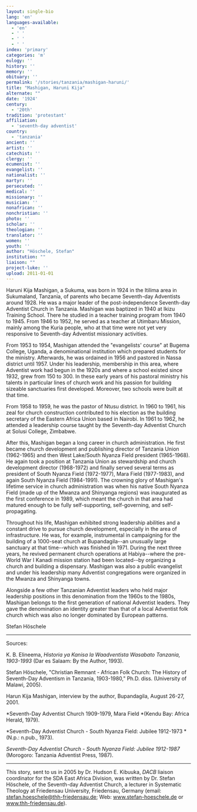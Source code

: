 ```yaml
---
layout: single-bio
lang: 'en'
languages-available:
  - 'en'
  - ' '
  - ' '
  - ' '
index: 'primary'
categories: 'm'
eulogy: ''
history: ''
memory: ''
obituary: ''
permalink: '/stories/tanzania/mashigan-haruni/'
title: "Mashigan, Haruni Kija"
alternate: ""
date: '1924'
century:
  - '20th'
tradition: 'protestant'
affiliation:
  - 'seventh-day adventist'
country:
  - 'tanzania'
ancient: ''
artist: ''
catechist: ''
clergy: ''
ecumenist: ''
evangelist: ''
nationalist: ''
martyr: ''
persecuted: ''
medical: ''
missionary: ''
musician: ''
nonafrican: ''
nonchristian: ''
photo: ''
scholar: ''
theologian: ''
translator: ''
women: ''
youth: ''
author: "Höschele, Stefan"
institution: ""
liaison: ""
project-luke: ''
upload: 2011-01-01
---
```




Haruni Kija Mashigan, a Sukuma, was born in 1924 in the Itilima area in Sukumaland, Tanzania, of parents who became Seventh-day Adventists around 1928. He was a major leader of the post-independence Seventh-day Adventist Church in Tanzania.
Mashigan was baptized in 1940 at Ikizu Training School. There he studied in a teacher training program from 1940 to 1945. From 1946 to 1952, he served as a teacher at Utimbaru Mission, mainly among the Kuria people, who at that time were not yet very responsive to Seventh-day Adventist missionary activities.

From 1953 to 1954, Mashigan attended the "evangelists' course" at Bugema College, Uganda, a denominational institution which prepared students for the ministry. Afterwards, he was ordained in 1956 and pastored in Nassa district until 1957. Under his leadership, membership in this area, where Adventist work had begun in the 1920s and where a school existed since 1932, grew from 150 to 300. In these early years of his pastoral ministry his talents in particular lines of church work and his passion for building sizeable sanctuaries first developed. Moreover, two schools were built at that time.

From 1958 to 1959, he was the pastor of Ntusu district. In 1960 to 1961, his zeal for church construction contributed to his election as the building secretary of the Eastern Africa Union based in Nairobi. In 1961 to 1962, he attended a leadership course taught by the Seventh-day Adventist Church at Solusi College, Zimbabwe.

After this, Mashigan began a long career in church administration. He first became church development and publishing director of Tanzania Union  (1962-1965) and then West Lake/South Nyanza Field president (1965-1968). He again took a position at Tanzania Union as stewardship and church development director (1968-1972) and finally served several terms as president of South Nyanza Field (1972-1977), Mara Field (1977-1983), and again South Nyanza Field (1984-1991). The crowning glory of Mashigan's lifetime service in church administration was when his native South Nyanza Field (made up of the Mwanza and Shinyanga regions) was inaugurated as the first conference in 1989, which meant the church in that area had matured enough to be fully self-supporting, self-governing, and self-propagating.

Throughout his life, Mashigan exhibited strong leadership abilities and a constant drive to  pursue church development, especially in the area of infrastructure. He was, for example, instrumental in campaigning for the building of a 1000-seat church at Bupandagila--an unusually large sanctuary at that time--which was finished in 1971. During the next three years, he revived permanent church operations at Habiya--where the pre-World War I Kanadi mission station had been located--by organizing a church and building a dispensary. Mashigan was also a public evangelist and under his leadership many Adventist congregations were organized in the Mwanza and Shinyanga towns.

Alongside a few other Tanzanian Adventist leaders who held major leadership positions in this denomination from the 1960s to the 1980s, Mashigan belongs to the first generation of national Adventist leaders. They gave the denomination an identity greater than that of a local Adventist folk church which was also no longer dominated by European patterns.

Stefan Höschele

---

Sources:

K. B. Elineema, *Historia ya Kanisa la Waadventista Wasabato Tanzania, 1903-1993* (Dar es Salaam: By the Author, 1993).

Stefan Höschele, "Christian Remnant - African Folk Church: The History of Seventh-Day Adventism in Tanzania, 1903-1980," Ph.D. diss. (University of Malawi, 2005).

Harun Kija Mashigan, interview by the author, Bupandagila, August 26-27, 2001.

*Seventh-Day Adventist Church 1909-1979, Mara Field *(Kendu Bay: Africa Herald, 1979).

*Seventh-Day Adventist Church - South Nyanza Field: Jubilee 1912-1973 *(N.p.: n.pub., 1973).

*Seventh-Day Adventist Church - South Nyanza Field: Jubilee 1912-1987* (Morogoro: Tanzania Adventist Press, 1987).

---

This story, sent to us in 2005 by Dr. Hudson E. Kibuuka, *DACB* liaison coordinator for the SDA East Africa Division, was written by Dr. Stefan Höschele, of the Seventh-day Adventist Church, a lecturer in Systematic Theology at Friedensau University, Friedensau, Germany (email: stefan.hoeschele@thh-friedensau.de; Web: www.stefan-hoeschele.de or www.thh-friedensau.de).